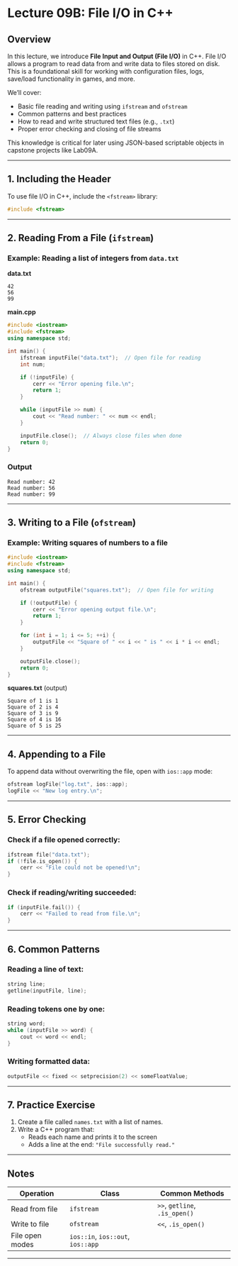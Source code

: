 # Lecture 09B: File I/O in C++

## Overview

In this lecture, we introduce **File Input and Output (File I/O)** in C++. File I/O allows a program to read data from and write data to files stored on disk. This is a foundational skill for working with configuration files, logs, save/load functionality in games, and more.

We’ll cover:
- Basic file reading and writing using `ifstream` and `ofstream`
- Common patterns and best practices
- How to read and write structured text files (e.g., `.txt`)
- Proper error checking and closing of file streams

This knowledge is critical for later using JSON-based scriptable objects in capstone projects like Lab09A.

---

## 1. Including the Header

To use file I/O in C++, include the `<fstream>` library:

```cpp
#include <fstream>
```

---

## 2. Reading From a File (`ifstream`)

### Example: Reading a list of integers from `data.txt`

**data.txt**
```
42
56
99
```

**main.cpp**
```cpp
#include <iostream>
#include <fstream>
using namespace std;

int main() {
    ifstream inputFile("data.txt");  // Open file for reading
    int num;

    if (!inputFile) {
        cerr << "Error opening file.\n";
        return 1;
    }

    while (inputFile >> num) {
        cout << "Read number: " << num << endl;
    }

    inputFile.close();  // Always close files when done
    return 0;
}
```

### Output
```
Read number: 42
Read number: 56
Read number: 99
```

---

## 3. Writing to a File (`ofstream`)

### Example: Writing squares of numbers to a file

```cpp
#include <iostream>
#include <fstream>
using namespace std;

int main() {
    ofstream outputFile("squares.txt");  // Open file for writing

    if (!outputFile) {
        cerr << "Error opening output file.\n";
        return 1;
    }

    for (int i = 1; i <= 5; ++i) {
        outputFile << "Square of " << i << " is " << i * i << endl;
    }

    outputFile.close();
    return 0;
}
```

**squares.txt** (output)
```
Square of 1 is 1
Square of 2 is 4
Square of 3 is 9
Square of 4 is 16
Square of 5 is 25
```

---

## 4. Appending to a File

To append data without overwriting the file, open with `ios::app` mode:

```cpp
ofstream logFile("log.txt", ios::app);
logFile << "New log entry.\n";
```

---

## 5. Error Checking

### Check if a file opened correctly:
```cpp
ifstream file("data.txt");
if (!file.is_open()) {
    cerr << "File could not be opened!\n";
}
```

### Check if reading/writing succeeded:
```cpp
if (inputFile.fail()) {
    cerr << "Failed to read from file.\n";
}
```

---

## 6. Common Patterns

### Reading a line of text:
```cpp
string line;
getline(inputFile, line);
```

### Reading tokens one by one:
```cpp
string word;
while (inputFile >> word) {
    cout << word << endl;
}
```

### Writing formatted data:
```cpp
outputFile << fixed << setprecision(2) << someFloatValue;
```

---

## 7. Practice Exercise

1. Create a file called `names.txt` with a list of names.
2. Write a C++ program that:
   - Reads each name and prints it to the screen
   - Adds a line at the end: `"File successfully read."`

---

## Notes

| Operation           | Class      | Common Methods            |
|---------------------|------------|----------------------------|
| Read from file      | `ifstream` | `>>`, `getline`, `.is_open()` |
| Write to file       | `ofstream` | `<<`, `.is_open()`         |
| File open modes     | `ios::in`, `ios::out`, `ios::app` |                        |

---





